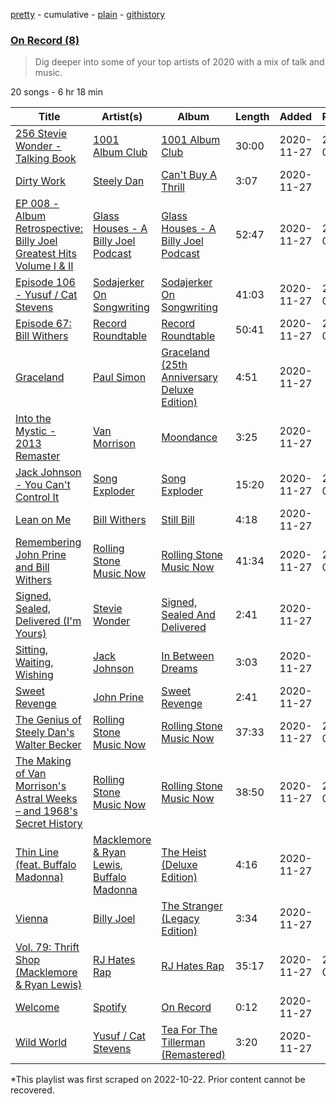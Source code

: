 [pretty](/playlists/pretty/37i9dQZF1EOuj09hd5qKTb.md) - cumulative - [plain](/playlists/plain/37i9dQZF1EOuj09hd5qKTb) - [githistory](https://github.githistory.xyz/mackorone/spotify-playlist-archive/blob/main/playlists/plain/37i9dQZF1EOuj09hd5qKTb)

### [On Record \(8\)](https://open.spotify.com/playlist/37i9dQZF1EOuj09hd5qKTb)

> Dig deeper into some of your top artists of 2020 with a mix of talk and music.

20 songs - 6 hr 18 min

| Title | Artist(s) | Album | Length | Added | Removed |
|---|---|---|---|---|---|
| [256 Stevie Wonder \- Talking Book](https://open.spotify.com/episode/1PTwwmmrSiiCD3JnDCUNiU) | [1001 Album Club](https://open.spotify.com/show/7f5Rdm6RukUPsWFtxlEfOb) | [1001 Album Club](https://open.spotify.com/show/7f5Rdm6RukUPsWFtxlEfOb) | 30:00 | 2020-11-27 | 2023-01-18 |
| [Dirty Work](https://open.spotify.com/track/0s1aSsYlLIEiy16LjFWbdp) | [Steely Dan](https://open.spotify.com/artist/6P7H3ai06vU1sGvdpBwDmE) | [Can't Buy A Thrill](https://open.spotify.com/album/4Gh6pRaXqXTtJx4plAJbBw) | 3:07 | 2020-11-27 |  |
| [EP 008 \- Album Retrospective: Billy Joel Greatest Hits Volume I & II](https://open.spotify.com/episode/1QndtAzZulqn6BDdPhqI7d) | [Glass Houses \- A Billy Joel Podcast](https://open.spotify.com/show/2fTjIoL8mJNUBaXgp113HF) | [Glass Houses \- A Billy Joel Podcast](https://open.spotify.com/show/2fTjIoL8mJNUBaXgp113HF) | 52:47 | 2020-11-27 | 2023-01-18 |
| [Episode 106 \- Yusuf / Cat Stevens](https://open.spotify.com/episode/13yvZVSo8a8MjJLioee9Rq) | [Sodajerker On Songwriting](https://open.spotify.com/show/4oTBzqC3DHbaKNFq2YXpQw) | [Sodajerker On Songwriting](https://open.spotify.com/show/4oTBzqC3DHbaKNFq2YXpQw) | 41:03 | 2020-11-27 | 2023-01-18 |
| [Episode 67: Bill Withers](https://open.spotify.com/episode/5tzfbL2YBpdawvvJctt15J) | [Record Roundtable](https://open.spotify.com/show/5dZ188JF3P9SRDKUEX27I7) | [Record Roundtable](https://open.spotify.com/show/5dZ188JF3P9SRDKUEX27I7) | 50:41 | 2020-11-27 | 2023-01-18 |
| [Graceland](https://open.spotify.com/track/51KKQAgYFoJHgVIuJWHdHb) | [Paul Simon](https://open.spotify.com/artist/2CvCyf1gEVhI0mX6aFXmVI) | [Graceland \(25th Anniversary Deluxe Edition\)](https://open.spotify.com/album/6WgGWYw6XXQyLTsWt7tXky) | 4:51 | 2020-11-27 |  |
| [Into the Mystic \- 2013 Remaster](https://open.spotify.com/track/3lh3iiiJeiBXHSZw6u0kh6) | [Van Morrison](https://open.spotify.com/artist/44NX2ffIYHr6D4n7RaZF7A) | [Moondance](https://open.spotify.com/album/5PfnCqRbdfIDMb1x3MPQam) | 3:25 | 2020-11-27 |  |
| [Jack Johnson \- You Can't Control It](https://open.spotify.com/episode/1axKZ2xY2Ab7rSuAK9o3zm) | [Song Exploder](https://open.spotify.com/show/10lMwCjvzLCLwth2AW6cLG) | [Song Exploder](https://open.spotify.com/show/10lMwCjvzLCLwth2AW6cLG) | 15:20 | 2020-11-27 | 2023-01-18 |
| [Lean on Me](https://open.spotify.com/track/3M8FzayQWtkvOhqMn2V4T2) | [Bill Withers](https://open.spotify.com/artist/1ThoqLcyIYvZn7iWbj8fsj) | [Still Bill](https://open.spotify.com/album/0sFuW4rH5mFZUjNKnckO3v) | 4:18 | 2020-11-27 |  |
| [Remembering John Prine and Bill Withers](https://open.spotify.com/episode/6wN2bOnRKEOC0hOEiJdGFX) | [Rolling Stone Music Now](https://open.spotify.com/show/0jCfnXfdYhwIM2I4x7SxZx) | [Rolling Stone Music Now](https://open.spotify.com/show/0jCfnXfdYhwIM2I4x7SxZx) | 41:34 | 2020-11-27 | 2023-01-18 |
| [Signed, Sealed, Delivered \(I'm Yours\)](https://open.spotify.com/track/2eF8pWbiivYsYRpbntYsnc) | [Stevie Wonder](https://open.spotify.com/artist/7guDJrEfX3qb6FEbdPA5qi) | [Signed, Sealed And Delivered](https://open.spotify.com/album/54ootLtDyMZFr9obtWQvvO) | 2:41 | 2020-11-27 |  |
| [Sitting, Waiting, Wishing](https://open.spotify.com/track/5eWOsyHHic4vJP3LjTVhqv) | [Jack Johnson](https://open.spotify.com/artist/3GBPw9NK25X1Wt2OUvOwY3) | [In Between Dreams](https://open.spotify.com/album/7tTc46dNdE6GGuiQsssWxo) | 3:03 | 2020-11-27 |  |
| [Sweet Revenge](https://open.spotify.com/track/3OjQfS3lbILlruNItB3ShG) | [John Prine](https://open.spotify.com/artist/0nJUwPwC9Ti4vvuJ0q3MfT) | [Sweet Revenge](https://open.spotify.com/album/7eTnSXnD9wlvizElNtq2aK) | 2:41 | 2020-11-27 |  |
| [The Genius of Steely Dan's Walter Becker](https://open.spotify.com/episode/25mCcPpX56WdPk9OyhBs6T) | [Rolling Stone Music Now](https://open.spotify.com/show/0jCfnXfdYhwIM2I4x7SxZx) | [Rolling Stone Music Now](https://open.spotify.com/show/0jCfnXfdYhwIM2I4x7SxZx) | 37:33 | 2020-11-27 | 2023-01-18 |
| [The Making of Van Morrison's Astral Weeks – and 1968's Secret History](https://open.spotify.com/episode/3ydsjQANFgmff6vLOZuGOL) | [Rolling Stone Music Now](https://open.spotify.com/show/0jCfnXfdYhwIM2I4x7SxZx) | [Rolling Stone Music Now](https://open.spotify.com/show/0jCfnXfdYhwIM2I4x7SxZx) | 38:50 | 2020-11-27 | 2023-01-18 |
| [Thin Line \(feat\. Buffalo Madonna\)](https://open.spotify.com/track/77AB0zqvso8ALKUZ2HG2mG) | [Macklemore & Ryan Lewis](https://open.spotify.com/artist/5BcAKTbp20cv7tC5VqPFoC), [Buffalo Madonna](https://open.spotify.com/artist/77d8Yuuv6nGCJSnZHcOpVe) | [The Heist \(Deluxe Edition\)](https://open.spotify.com/album/0CoiTAUBiO70lic9p9Lboq) | 4:16 | 2020-11-27 |  |
| [Vienna](https://open.spotify.com/track/4U45aEWtQhrm8A5mxPaFZ7) | [Billy Joel](https://open.spotify.com/artist/6zFYqv1mOsgBRQbae3JJ9e) | [The Stranger \(Legacy Edition\)](https://open.spotify.com/album/1Mhn9VosyjtWn4dMPFlna6) | 3:34 | 2020-11-27 |  |
| [Vol\. 79: Thrift Shop \(Macklemore & Ryan Lewis\)](https://open.spotify.com/episode/0VgSyxc1fFEeHwm7Kgi5XD) | [RJ Hates Rap](https://open.spotify.com/show/4Vuqz2isy6Uk0DxjAA0fQ2) | [RJ Hates Rap](https://open.spotify.com/show/4Vuqz2isy6Uk0DxjAA0fQ2) | 35:17 | 2020-11-27 | 2023-01-18 |
| [Welcome](https://open.spotify.com/track/5OyDrpEkADJhlSvnopHuQ8) | [Spotify](https://open.spotify.com/artist/5UUG83KSlqPhrBssrducWV) | [On Record](https://open.spotify.com/album/6Tja0wl37TsdQx2o6Ev5zH) | 0:12 | 2020-11-27 |  |
| [Wild World](https://open.spotify.com/track/6Xz7FeyE8HTP90HecgHV57) | [Yusuf / Cat Stevens](https://open.spotify.com/artist/08F3Y3SctIlsOEmKd6dnH8) | [Tea For The Tillerman \(Remastered\)](https://open.spotify.com/album/25Vt8FvZBx4BsSJWEsF7sJ) | 3:20 | 2020-11-27 |  |

\*This playlist was first scraped on 2022-10-22. Prior content cannot be recovered.
